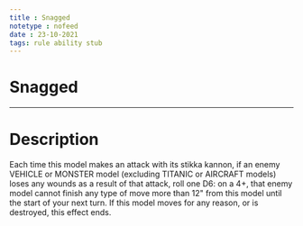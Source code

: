 ```yaml
---
title : Snagged
notetype : nofeed
date : 23-10-2021
tags: rule ability stub
---
```


# Snagged

---

# Description

Each time this model makes an attack with its stikka kannon, if an enemy VEHICLE or MONSTER model (excluding TITANIC or AIRCRAFT models) loses any wounds as a result of that attack, roll one D6: on a 4+, that enemy model cannot finish any type of move more than 12" from this model until the start of your next turn. If this model moves for any reason, or is destroyed, this effect ends.